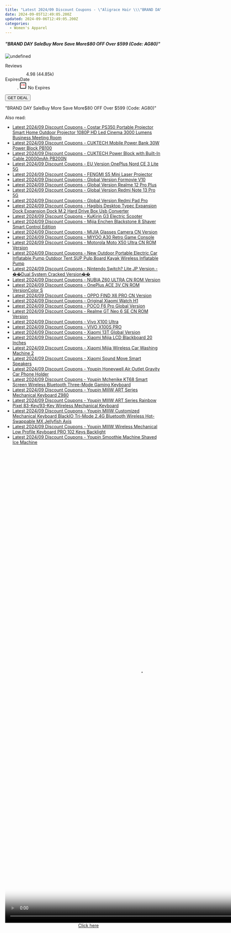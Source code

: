 ```yaml
---
title: "Latest 2024/09 Discount Coupons - \"Aligrace Hair \\\"BRAND DAY SaleBuy More Save More$80 OFF Over $599 (Code: AG80)\\\"\""
date: 2024-09-05T12:49:05.200Z
updated: 2024-09-06T12:49:05.200Z
categories:
  - Women's Apparel
---
```



<div class="max-w-4xl mx-auto grid grid-cols-1 lg:max-w-5xl lg:gap-x-20 lg:grid-cols-2">
  <div class="relative p-3 col-start-1 row-start-1 flex flex-col-reverse rounded-lg bg-gradient-to-t from-black/75 via-black/0 sm:bg-none sm:row-start-2 sm:p-0 lg:row-start-1">
    <h5 class="mt-1 text-lg font-semibold text-white sm:text-slate-900 md:text-2xl dark:sm:text-white">&quot;BRAND DAY SaleBuy More Save More$80 OFF Over $599 (Code: AG80)&quot;</h5>
  </div>
  
  <div class="col-start-1 col-end-3 row-start-1 grid gap-4 sm:mb-6 sm:grid-cols-4 lg:col-start-2 lg:row-span-6 lg:row-end-6 lg:mb-0 lg:gap-6">
      <img src="https://cdn3.impact.com//display-logo-via-campaign/19272.gif" onClick="javascript:window.open(decodeURIComponent('https%3A%2F%2Faligracehair.sjv.io%2Fc%2F5597632%2F1868454%2F19272'), '_blank');void(0);" alt="undefined" class="h-60 w-full rounded-lg object-cover sm:col-span-2 sm:h-52 lg:col-span-full" loading="lazy" />
    
  </div>
  <dl class="row-start-2 mt-4 flex items-center text-xs font-medium sm:row-start-3 sm:mt-1 md:mt-2.5 lg:row-start-2">
    <dt class="sr-only">Reviews</dt>
    <dd class="flex items-center text-indigo-600 dark:text-indigo-400">
      <svg width="24" height="24" fill="none" aria-hidden="true" class="mr-1 stroke-current dark:stroke-indigo-500">
        <path d="m12 5 2 5h5l-4 4 2.103 5L12 16l-5.103 3L9 14l-4-4h5l2-5Z" stroke-width="2" stroke-linecap="round" stroke-linejoin="round" />
      </svg>
      <span>4.98 <span class="font-normal text-slate-400">(44.85k)</span></span>
    </dd>
    <dt class="sr-only">ExpiresDate</dt>
    <dd class="flex items-center">
      <svg width="2" height="2" aria-hidden="true" fill="currentColor" class="mx-3 text-slate-300">
        <circle cx="1" cy="1" r="1" />
      </svg>
      <svg width="24" height="24" viewBox="0 0 24 24" fill="none" stroke="currentColor" stroke-width="2">
        <rect x="3" y="3" width="18" height="18" rx="2" fill="#fff" />
        <path d="M6 10L18 10" stroke="red" stroke-width="2" fill="none" />
        <path d="M10 6L10 18" stroke="#fff" stroke-width="2" fill="none" />
      </svg>
      No Expires    </dd>
  </dl>
  <div class="col-start-1 row-start-3 mt-4 self-center sm:col-start-2 sm:row-span-2 sm:row-start-2 sm:mt-0 lg:col-start-1 lg:row-start-3 lg:row-end-4 lg:mt-6">
    <button type="button" onClick="javascript:window.open(decodeURIComponent('https%3A%2F%2Faligracehair.sjv.io%2Fc%2F5597632%2F1868454%2F19272'), '_blank');void(0);" class="rounded-lg bg-red-600 px-3 py-2 text-sm font-medium leading-6 text-white">GET DEAL</button>
  </div>
  <p class="col-start-1 mt-4 text-sm leading-6 sm:col-span-2 lg:col-span-1 lg:row-start-4 lg:mt-6 dark:text-slate-400">
    "BRAND DAY SaleBuy More Save More$80 OFF Over $599 (Code: AG80)"  </p>
</div>
<span class="atpl-alsoreadstyle">Also read:</span>
<div><ul>
<li><a href="https://coupons.techidaily.com/coupon-1117877-share-97331-sale/"><u>Latest 2024/09 Discount Coupons - Costar PS350 Portable Projector Smart Home Outdoor Projector 1080P HD Led Cinema 3000 Lumens Business Meeting Room</u></a></li>
<li><a href="https://coupons.techidaily.com/coupon-1117881-share-97331-sale/"><u>Latest 2024/09 Discount Coupons - CUKTECH Mobile Power Bank 30W Power Block PB100</u></a></li>
<li><a href="https://coupons.techidaily.com/coupon-1117880-share-97331-sale/"><u>Latest 2024/09 Discount Coupons - CUKTECH Power Block with Built-In Cable 20000mAh PB200N</u></a></li>
<li><a href="https://coupons.techidaily.com/coupon-1117886-share-97331-sale/"><u>Latest 2024/09 Discount Coupons - EU Version OnePlus Nord CE 3 Lite 5G</u></a></li>
<li><a href="https://coupons.techidaily.com/coupon-1117884-share-97331-sale/"><u>Latest 2024/09 Discount Coupons - FENGMI S5 Mini Laser Projector</u></a></li>
<li><a href="https://coupons.techidaily.com/coupon-1117873-share-97331-sale/"><u>Latest 2024/09 Discount Coupons - Global Version Formovie V10</u></a></li>
<li><a href="https://coupons.techidaily.com/coupon-1117888-share-97331-sale/"><u>Latest 2024/09 Discount Coupons - Global Version Realme 12 Pro Plus</u></a></li>
<li><a href="https://coupons.techidaily.com/coupon-1117811-share-97331-sale/"><u>Latest 2024/09 Discount Coupons - Global Version Redmi Note 13 Pro 5G</u></a></li>
<li><a href="https://coupons.techidaily.com/coupon-1117867-share-97331-sale/"><u>Latest 2024/09 Discount Coupons - Global Version Redmi Pad Pro</u></a></li>
<li><a href="https://coupons.techidaily.com/coupon-1117810-share-97331-sale/"><u>Latest 2024/09 Discount Coupons - Hagibis Desktop Typec Expansion Dock Expansion Dock M.2 Hard Drive Box Usb Converter</u></a></li>
<li><a href="https://coupons.techidaily.com/coupon-1117872-share-97331-sale/"><u>Latest 2024/09 Discount Coupons - KuKirin G3 Electric Scooter</u></a></li>
<li><a href="https://coupons.techidaily.com/coupon-1117879-share-97331-sale/"><u>Latest 2024/09 Discount Coupons - Mijia Enchen Blackstone 8 Shaver Smart Control Edition</u></a></li>
<li><a href="https://coupons.techidaily.com/coupon-1117817-share-97331-sale/"><u>Latest 2024/09 Discount Coupons - MIJIA Glasses Camera CN Version</u></a></li>
<li><a href="https://coupons.techidaily.com/coupon-1117870-share-97331-sale/"><u>Latest 2024/09 Discount Coupons - MIYOO A30 Retro Game Console</u></a></li>
<li><a href="https://coupons.techidaily.com/coupon-1117868-share-97331-sale/"><u>Latest 2024/09 Discount Coupons - Motorola Moto X50 Ultra CN ROM Version</u></a></li>
<li><a href="https://coupons.techidaily.com/coupon-1117891-share-97331-sale/"><u>Latest 2024/09 Discount Coupons - New Outdoor Portable Electric Car Inflatable Pump Outdoor Tent SUP Pulp Board Kayak Wireless Inflatable Pump</u></a></li>
<li><a href="https://coupons.techidaily.com/coupon-1117876-share-97331-sale/"><u>Latest 2024/09 Discount Coupons - Nintendo Switch? Lite JP Version - ��Dual System Cracked Version��</u></a></li>
<li><a href="https://coupons.techidaily.com/coupon-1117869-share-97331-sale/"><u>Latest 2024/09 Discount Coupons - NUBIA Z60 ULTRA CN ROM Version</u></a></li>
<li><a href="https://coupons.techidaily.com/coupon-1117874-share-97331-sale/"><u>Latest 2024/09 Discount Coupons - OnePlus ACE 3V CN ROM VersionColor S</u></a></li>
<li><a href="https://coupons.techidaily.com/coupon-1117889-share-97331-sale/"><u>Latest 2024/09 Discount Coupons - OPPO FIND X6 PRO CN Version</u></a></li>
<li><a href="https://coupons.techidaily.com/coupon-1117812-share-97331-sale/"><u>Latest 2024/09 Discount Coupons - Original Xiaomi Watch H1</u></a></li>
<li><a href="https://coupons.techidaily.com/coupon-1117871-share-97331-sale/"><u>Latest 2024/09 Discount Coupons - POCO F6 Pro Global Version</u></a></li>
<li><a href="https://coupons.techidaily.com/coupon-1117885-share-97331-sale/"><u>Latest 2024/09 Discount Coupons - Realme GT Neo 6 SE CN ROM Version</u></a></li>
<li><a href="https://coupons.techidaily.com/coupon-1117890-share-97331-sale/"><u>Latest 2024/09 Discount Coupons - Vivo X100 Ultra</u></a></li>
<li><a href="https://coupons.techidaily.com/coupon-1117883-share-97331-sale/"><u>Latest 2024/09 Discount Coupons - VIVO X100S PRO</u></a></li>
<li><a href="https://coupons.techidaily.com/coupon-1117887-share-97331-sale/"><u>Latest 2024/09 Discount Coupons - Xiaomi 13T Global Version</u></a></li>
<li><a href="https://coupons.techidaily.com/coupon-1117818-share-97331-sale/"><u>Latest 2024/09 Discount Coupons - Xiaomi Mijia LCD Blackboard 20 Inches</u></a></li>
<li><a href="https://coupons.techidaily.com/coupon-1117878-share-97331-sale/"><u>Latest 2024/09 Discount Coupons - Xiaomi Mijia Wireless Car Washing Machine 2</u></a></li>
<li><a href="https://coupons.techidaily.com/coupon-1117866-share-97331-sale/"><u>Latest 2024/09 Discount Coupons - Xiaomi Sound Move Smart Speakers</u></a></li>
<li><a href="https://coupons.techidaily.com/coupon-1117882-share-97331-sale/"><u>Latest 2024/09 Discount Coupons - Youpin Honeywell Air Outlet Gravity Car Phone Holder</u></a></li>
<li><a href="https://coupons.techidaily.com/coupon-1117875-share-97331-sale/"><u>Latest 2024/09 Discount Coupons - Youpin Mchenike KT68 Smart Screen Wireless Bluetooth Three-Mode Gaming Keyboard</u></a></li>
<li><a href="https://coupons.techidaily.com/coupon-1117816-share-97331-sale/"><u>Latest 2024/09 Discount Coupons - Youpin MIIIW ART Series Mechanical Keyboard Z980</u></a></li>
<li><a href="https://coupons.techidaily.com/coupon-1117813-share-97331-sale/"><u>Latest 2024/09 Discount Coupons - Youpin MIIIW ART Series Rainbow Pixel 83-Key/93-Key Wireless Mechanical Keyboard</u></a></li>
<li><a href="https://coupons.techidaily.com/coupon-1117814-share-97331-sale/"><u>Latest 2024/09 Discount Coupons - Youpin MIIIW Customized Mechanical Keyboard BlackIO Tri-Mode 2.4G Bluetooth Wireless Hot-Swappable MX Jellyfish Axis</u></a></li>
<li><a href="https://coupons.techidaily.com/coupon-1117815-share-97331-sale/"><u>Latest 2024/09 Discount Coupons - Youpin MIIIW Wireless Mechanical Low Profile Keyboard PRO 102 Keys Backlight</u></a></li>
<li><a href="https://coupons.techidaily.com/coupon-1117865-share-97331-sale/"><u>Latest 2024/09 Discount Coupons - Youpin Smoothie Machine Shaved Ice Machine</u></a></li>
</ul></div>

<ins class="adsbygoogle"
      style="display:block"
      data-ad-client="ca-pub-7571918770474297"
      data-ad-slot="8358498916"
      data-ad-format="auto"
      data-full-width-responsive="true"></ins>
<!-- affiliate ads begin -->
<span id="1531879">
					<video width="864" height="1536" style="cursor:pointer"
           poster="//a.impactradius-go.com/display-clicktoplayimage/1531879.png"
           onclick="if(!this.playClicked){this.play();this.setAttribute('controls',true);this.playClicked=true;}">
	   <source src="//a.impactradius-go.com/display-ad/16446-1531879">
	   <img src="//a.impactradius-go.com/display-clicktoplayimage/1531879.png" style="border: none; height: 100%; width: 100%; object-fit: contain">
	</video>
	<div style="width:540px;text-align:center"><a href="javascript:window.open(decodeURIComponent('https%3A%2F%2Flaganoo.pxf.io%2Fc%2F5597632%2F1531879%2F16446'), '_blank');void(0);">Click here</a></div>
</span>
<img height="0" width="0" src="https://imp.pxf.io/i/5597632/1531879/16446" style="position:absolute;visibility:hidden;" border="0" />
<!-- affiliate ads end -->